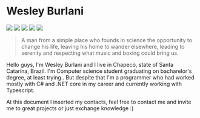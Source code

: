 # Wesley Burlani
<a href="https://www.github.com/wesleyburlani/"><img src="https://img.icons8.com/windows/26/000000/github.png"/></a>
<a href="https://www.linkedin.com/in/wesleyburlani/"><img src="https://img.icons8.com/metro/26/000000/linkedin.png" /></a>
<a href="https://www.instagram.com/wesleyburlani/"><img src="https://img.icons8.com/metro/26/000000/instagram-new.png"/></a>
<a href="https://api.whatsapp.com/send?phone=5511994519393&text=Hello"><img src="https://img.icons8.com/ios-glyphs/29/000000/whatsapp.png"/></a>
<a href="mailto:wesleyburlani"><img src="https://img.icons8.com/metro/26/000000/email.png"/></a>

>A man from a simple place who founds in science the opportunity to change his life, leaving his home to wander elsewhere, leading to serenity and respecting what music and boxing could bring us. 

Hello guys, I'm Wesley Burlani and I live in Chapecó, state of Santa Catarina, Brazil. I'm Computer science student graduating on bacharelor's degree, at least trying.. But despite that I'm a programmer who had worked mostly with C# and .NET core in my career and currently working with Typescript.

At this document I inserted my contacts, feel free to contact me and invite me to great projects or just exchange knowledge :) 

